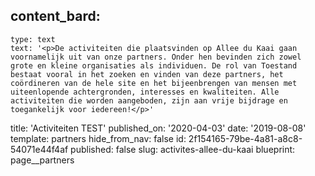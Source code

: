 content_bard:
  -
    type: text
    text: '<p>De activiteiten die plaatsvinden op Allee du Kaai gaan voornamelijk uit van onze partners. Onder hen bevinden zich zowel grote en kleine organisaties als individuen. De rol van Toestand bestaat vooral in het zoeken en vinden van deze partners, het coördineren van de hele site en het bijeenbrengen van mensen met uiteenlopende achtergronden, interesses en kwaliteiten. Alle activiteiten die worden aangeboden, zijn aan vrije bijdrage en toegankelijk voor iedereen!</p>'
title: 'Activiteiten TEST'
published_on: '2020-04-03'
date: '2019-08-08'
template: partners
hide_from_nav: false
id: 2f154165-79be-4a81-a8c8-54071e44f4af
published: false
slug: activites-allee-du-kaai
blueprint: page__partners
